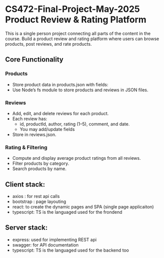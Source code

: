 # CS472-Final-Project-May-2025 Product Review & Rating Platform

This is a single person project connecting all parts of the content in the course.
Build a product review and rating platform where users can browse products, post reviews, and rate products.
## Core Functionality
### Products
- Store product data in products.json with fields:
- Use Node’s fs module to store products and reviews in JSON files.
###  Reviews
- Add, edit, and delete reviews for each product.
- Each review has:
	- id, productId, author, rating (1–5), comment, and date.
	- You may add/update fields
- Store in reviews.json. 
###  Rating & Filtering
- Compute and display average product ratings from all reviews.
- Filter products by category.
- Search products by name.


## Client stack:
- axios : for rest api calls
- bootstrap : page layouting
- react: to create the dynamic pages and SPA (single page applicaiton)
- typescript: TS is the languaged used for the frondend

## Server stack:
- express: used for implementing REST api
- swagger: for API documentation
- typescript: TS is the languaged used for the backend too



